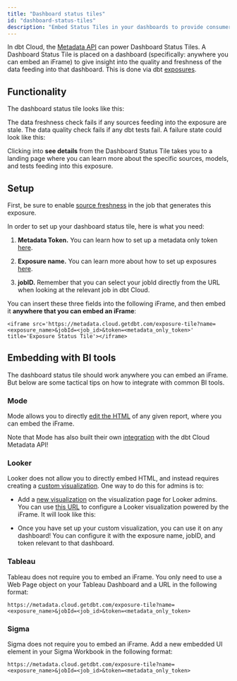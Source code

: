 ```yaml
---
title: "Dashboard status tiles"
id: "dashboard-status-tiles"
description: "Embed Status Tiles in your dashboards to provide consumers with contextual information about the quality and freshness of data."
---
```


In dbt Cloud, the [Metadata API](/docs/dbt-cloud-apis/metadata-api) can power Dashboard Status Tiles.  A Dashboard Status Tile is placed on a dashboard (specifically: anywhere you can embed an iFrame) to give insight into the quality and freshness of the data feeding into that dashboard. This is done via dbt [exposures](/docs/build/exposures).

## Functionality
The dashboard status tile looks like this:

<Lightbox src="/img/docs/dbt-cloud/using-dbt-cloud/dashboard-status-tiles/passing-tile.jpeg"/>

The data freshness check fails if any sources feeding into the exposure are stale. The data quality check fails if any dbt tests fail. A failure state could look like this:

<Lightbox src="/img/docs/dbt-cloud/using-dbt-cloud/dashboard-status-tiles/failing-tile.jpeg"/>

Clicking into **see details** from the Dashboard Status Tile takes you to a landing page where you can learn more about the specific sources, models, and tests feeding into this exposure.

## Setup
First, be sure to enable [source freshness](/docs/deploy/source-freshness) in the job that generates this exposure.

In order to set up your dashboard status tile, here is what you need:

1. **Metadata Token.**  You can learn how to set up a metadata only token [here](/docs/dbt-cloud-apis/service-tokens).

2. **Exposure name.** You can learn more about how to set up exposures [here](/docs/build/exposures).

3. **jobID.** Remember that you can select your jobId directly from the URL when looking at the relevant job in dbt Cloud.

You can insert these three fields into the following iFrame, and then embed it **anywhere that you can embed an iFrame**:

```
<iframe src='https://metadata.cloud.getdbt.com/exposure-tile?name=<exposure_name>&jobId=<job_id>&token=<metadata_only_token>' title='Exposure Status Tile'></iframe>
```

## Embedding with BI tools
The dashboard status tile should work anywhere you can embed an iFrame. But below are some tactical tips on how to integrate with common BI tools.

### Mode
Mode allows you to directly [edit the HTML](https://mode.com/help/articles/report-layout-and-presentation/#html-editor) of any given report, where you can embed the iFrame.

Note that Mode has also built their own [integration](https://mode.com/get-dbt/) with the dbt Cloud Metadata API!

### Looker
Looker does not allow you to directly embed HTML, and instead requires creating a [custom visualization](https://docs.looker.com/admin-options/platform/visualizations). One way to do this for admins is to:
- Add a [new visualization](https://fishtown.looker.com/admin/visualizations) on the visualization page for Looker admins. You can use [this URL](https://metadata.cloud.getdbt.com/static/looker-viz.js) to configure a Looker visualization powered by the iFrame.  It will look like this:

<Lightbox src="/img/docs/dbt-cloud/using-dbt-cloud/dashboard-status-tiles/looker-visualization.jpeg"/>

- Once you have set up your custom visualization, you can use it on any dashboard! You can configure it with the exposure name, jobID, and token relevant to that dashboard.

<Lightbox src="/img/docs/dbt-cloud/using-dbt-cloud/dashboard-status-tiles/custom-looker.jpeg"/>

### Tableau
Tableau does not require you to embed an iFrame. You only need to use a Web Page object on your Tableau Dashboard and a URL in the following format:

```
https://metadata.cloud.getdbt.com/exposure-tile?name=<exposure_name>&jobId=<job_id>&token=<metadata_only_token>
```

<Lightbox src="/img/docs/dbt-cloud/using-dbt-cloud/dashboard-status-tiles/tableau-object.png"/>

### Sigma

Sigma does not require you to embed an iFrame. Add a new embedded UI element in your Sigma Workbook in the following format:

```
https://metadata.cloud.getdbt.com/exposure-tile?name=<exposure_name>&jobId=<job_id>&token=<metadata_only_token>
```

<Lightbox src="/img/docs/dbt-cloud/using-dbt-cloud/dashboard-status-tiles/sigma-embed.gif"/>